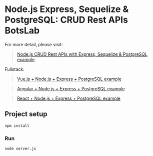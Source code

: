 # Node.js Express, Sequelize & PostgreSQL: CRUD Rest APIs BotsLab

For more detail, please visit:
> [Node.js CRUD Rest APIs with Express, Sequelize & PostgreSQL example](https://bezkoder.com/node-express-sequelize-postgresql/)

Fullstack:
> [Vue.js + Node.js + Express + PostgreSQL example](https://bezkoder.com/vue-node-express-postgresql/)

> [Angular + Node.js + Express + PostgreSQL example](https://bezkoder.com/angular-node-express-postgresql/)

> [React + Node.js + Express + PostgreSQL example](https://bezkoder.com/react-node-express-postgresql/)

## Project setup
```
npm install
```

### Run
```
node server.js
```
